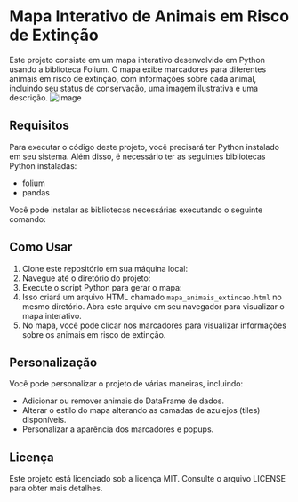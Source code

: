 # Mapa Interativo de Animais em Risco de Extinção

Este projeto consiste em um mapa interativo desenvolvido em Python usando a biblioteca Folium. O mapa exibe marcadores para diferentes animais em risco de extinção, com informações sobre cada animal, incluindo seu status de conservação, uma imagem ilustrativa e uma descrição.
![image](https://github.com/Costanza22/Mapa-Risco-de-Extincao/assets/81304267/78cfbb69-eda5-431f-af9e-98869559c1fb)



## Requisitos

Para executar o código deste projeto, você precisará ter Python instalado em seu sistema. Além disso, é necessário ter as seguintes bibliotecas Python instaladas:

- folium
- pandas

Você pode instalar as bibliotecas necessárias executando o seguinte comando:

## Como Usar

1. Clone este repositório em sua máquina local:
2. Navegue até o diretório do projeto: 
3. Execute o script Python para gerar o mapa:
4. Isso criará um arquivo HTML chamado `mapa_animais_extincao.html` no mesmo diretório. Abra este arquivo em seu navegador para visualizar o mapa interativo.
5. No mapa, você pode clicar nos marcadores para visualizar informações sobre os animais em risco de extinção.

## Personalização
Você pode personalizar o projeto de várias maneiras, incluindo:

- Adicionar ou remover animais do DataFrame de dados.
- Alterar o estilo do mapa alterando as camadas de azulejos (tiles) disponíveis.
- Personalizar a aparência dos marcadores e popups.

## Licença
Este projeto está licenciado sob a licença MIT. Consulte o arquivo LICENSE para obter mais detalhes.





